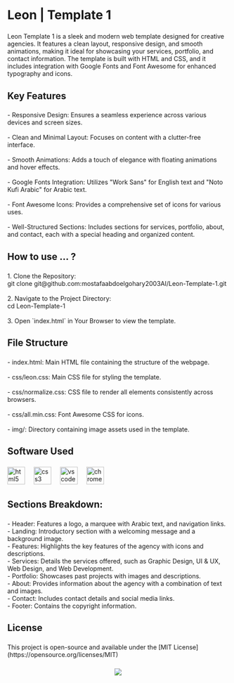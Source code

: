 <h1 align="left">Leon | Template 1</h1>

###

<p align="left">Leon Template 1 is a sleek and modern web template designed for creative agencies. It features a clean layout, responsive design, and smooth animations, making it ideal for showcasing your services, portfolio, and contact information. The template is built with HTML and CSS, and it includes integration with Google Fonts and Font Awesome for enhanced typography and icons.</p>

###

<h2 align="left">Key Features</h2>

###

<p align="left">- Responsive Design: Ensures a seamless experience across various devices and screen sizes.<br><br>- Clean and Minimal Layout: Focuses on content with a clutter-free interface.<br><br>- Smooth Animations: Adds a touch of elegance with floating animations and hover effects.<br><br>- Google Fonts Integration: Utilizes "Work Sans" for English text and "Noto Kufi Arabic" for Arabic text.<br><br>- Font Awesome Icons: Provides a comprehensive set of icons for various uses.<br><br>- Well-Structured Sections: Includes sections for services, portfolio, about, and contact, each with a special heading and organized content.</p>

###

<h2 align="left">How to use ... ?</h2>

###

<p align="left">1. Clone the Repository:<br>   git clone git@github.com:mostafaabdoelgohary2003AI/Leon-Template-1.git<br><br>2. Navigate to the Project Directory:<br>   cd Leon-Template-1<br><br>3. Open `index.html` in Your Browser to view the template.</p>

###

<h2 align="left">File Structure</h2>

###

<p align="left">- index.html: Main HTML file containing the structure of the webpage.<br><br>- css/leon.css: Main CSS file for styling the template.<br><br>- css/normalize.css: CSS file to render all elements consistently across browsers.<br><br>- css/all.min.css: Font Awesome CSS for icons.<br><br>- img/: Directory containing image assets used in the template.</p>

###

<h2 align="left">Software Used</h2>

###

<div align="left">
  <img src="https://cdn.jsdelivr.net/gh/devicons/devicon/icons/html5/html5-original.svg" height="40" alt="html5 logo"  />
  <img width="12" />
  <img src="https://cdn.jsdelivr.net/gh/devicons/devicon/icons/css3/css3-original.svg" height="40" alt="css3 logo"  />
  <img width="12" />
  <img src="https://cdn.jsdelivr.net/gh/devicons/devicon/icons/vscode/vscode-original.svg" height="40" alt="vscode logo"  />
  <img width="12" />
  <img src="https://cdn.jsdelivr.net/gh/devicons/devicon/icons/chrome/chrome-original.svg" height="40" alt="chrome logo"  />
</div>

###

<h2 align="left">Sections Breakdown:</h2>

###

<p align="left">- Header: Features a logo, a marquee with Arabic text, and navigation links.<br>- Landing: Introductory section with a welcoming message and a background image.<br>- Features: Highlights the key features of the agency with icons and descriptions.<br>- Services: Details the services offered, such as Graphic Design, UI & UX, Web Design, and Web Development.<br>- Portfolio: Showcases past projects with images and descriptions.<br>- About: Provides information about the agency with a combination of text and images.<br>- Contact: Includes contact details and social media links.<br>- Footer: Contains the copyright information.</p>

###

<h2 align="left">License</h2>

###

<p align="left">This project is open-source and available under the [MIT License](https://opensource.org/licenses/MIT)</p>

###

<div align="center">
  <img src="https://profile-counter.glitch.me/mostafaabdoelgohary2003AI/count.svg?"  />
</div>
